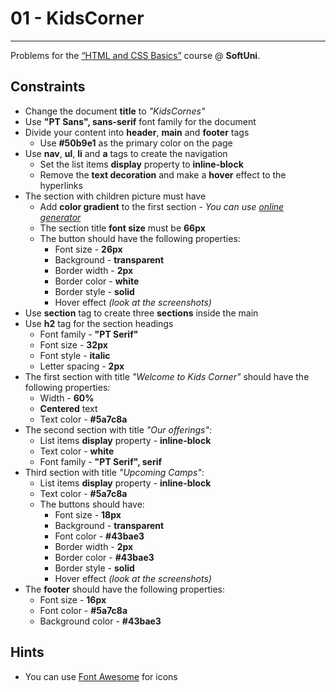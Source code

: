 # 01 - KidsCorner
------
Problems for the [“HTML and CSS Basics”](#) course @ **SoftUni**.

## Constraints
* Change the document **title** to *"KidsCornes"*
* Use **"PT Sans", sans-serif** font family for the document
* Divide your content into **header**, **main** and **footer** tags
    * Use **#50b9e1** as the primary color on the page     
* Use **nav**, **ul**, **li** and **a** tags to create the navigation
    * Set the list items **display** property to **inline-block**
	* Remove the **text decoration** and make a **hover** effect to the hyperlinks  
* The section with children picture must have
    * Add **color gradient** to the first section - *You can use [online generator](https://mycolor.space/gradient)*
    * The section title **font size** must be **66px**
    * The button should have the following properties:
        * Font size - **26px**
        * Background - **transparent**
        * Border width - **2px**
        * Border color - **white**
        * Border style - **solid**
        * Hover effect *(look at the screenshots)*
* Use **section** tag to create three **sections** inside the main
* Use **h2** tag for the section headings
    * Font family - **"PT Serif"**
    * Font size - **32px**
    * Font style - **italic**
    * Letter spacing - **2px**
* The first section with title *"Welcome to Kids Corner"* should have the following properties:
	* Width - **60%** 
	* **Centered** text
	* Text color - **#5a7c8a**
* The second section with title *"Our offerings"*:
    * List items **display** property - **inline-block** 
	* Text color - **white**
	* Font family - **"PT Serif", serif**
* Third section with title *"Upcoming Camps"*:
    * List items **display** property - **inline-block** 
    * Text color - **#5a7c8a**
    * The buttons should have:
        * Font size - **18px**
        * Background - **transparent**
        * Font color - **#43bae3**
        * Border width - **2px**
        * Border color - **#43bae3**
        * Border style - **solid**
        * Hover effect *(look at the screenshots)*
* The **footer** should have the following properties:
    * Font size - **16px**
    * Font color - **#5a7c8a**
    * Background color - **#43bae3**    

## Hints
* You can use [Font Awesome](https://fontawesome.com/) for icons